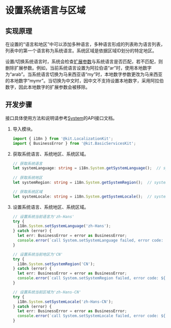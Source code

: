 # 设置系统语言与区域


## 实现原理

在设置的“语言和地区”中可以添加多种语言，多种语言形成的列表称为语言列表，列表中的第一个语言称为系统语言。系统区域是依据区域ID划分的特定地区。

设置/切换系统语言时，系统会检查[扩展参数](i18n-locale-culture.md)与系统语言是否匹配，若不匹配，则删除扩展参数。例如，当前系统语言设置为阿拉伯语“ar”时，使用本地数字为“arab”。当系统语言切换为马来西亚语“my”时，本地数字参数更改为马来西亚的本地数字“mymr”。当切换为中文时，因中文不支持设置本地数字，采用阿拉伯数字，因此本地数字的扩展参数会被移除。


## 开发步骤

接口具体使用方法和说明请参考[System](../reference/apis-localization-kit/js-apis-i18n.md#system9)的API接口文档。

1. 导入模块。
   ```ts
   import { i18n } from '@kit.LocalizationKit';
   import { BusinessError } from '@kit.BasicServicesKit';
   ```

2. 获取系统语言、系统地区、系统区域。
   ```ts
   // 获取系统语言
   let systemLanguage: string = i18n.System.getSystemLanguage();  // systemLanguage为当前系统语言
 
   // 获取系统地区
   let systemRegion: string = i18n.System.getSystemRegion();  // systemRegion为当前系统地区
   
   // 获取系统区域
   let systemLocale: string = i18n.System.getSystemLocale();  // systemLocale为当前系统区域
   ```
<!--Del-->
3. 设置系统语言、系统地区、系统区域。
   ```ts
   // 设置系统当前语言为'zh-Hans'
   try {
     i18n.System.setSystemLanguage('zh-Hans');
   } catch (error) {
     let err: BusinessError = error as BusinessError;
     console.error(`call System.setSystemLanguage failed, error code: ${err.code}, message: ${err.message}.`);
   }

   // 设置系统当前地区为'CN'
   try {
     i18n.System.setSystemRegion('CN');
   } catch (error) {
     let err: BusinessError = error as BusinessError;
     console.error(`call System.setSystemRegion failed, error code: ${err.code}, message: ${err.message}.`);
   }

   // 设置系统当前区域为'zh-Hans-CN'
   try {
     i18n.System.setSystemLocale('zh-Hans-CN');
   } catch (error) {
     let err: BusinessError = error as BusinessError;
     console.error(`call System.setSystemLocale failed, error code: ${err.code}, message: ${err.message}.`);
   }
   ```
<!--DelEnd-->